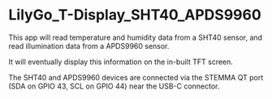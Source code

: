 # LilyGo_T-Display_SHT40_APDS9960

This app will read temperature and humidity data from a SHT40 sensor, and read illumination data from a APDS9960 sensor.

It will eventually display this information on the in-built TFT screen.

The SHT40 and APDS9960 devices are connected via the STEMMA QT port (SDA on GPIO 43, SCL on GPIO 44) near the USB-C connector.
